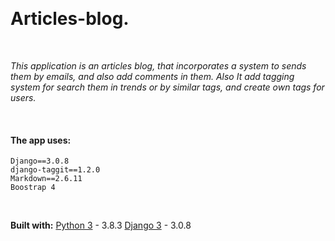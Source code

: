 &nbsp;

# Articles-blog. 

&nbsp;

*This application is an articles blog, that incorporates a system to sends them by emails, and also add comments in them. Also It add  tagging system for search them in trends or by similar tags, and create own tags for users.*

&nbsp;

#### The app uses:
 
```
Django==3.0.8
django-taggit==1.2.0
Markdown==2.6.11
Boostrap 4 

```
&nbsp;

**Built with:**
[Python 3](https://www.python.org/download/releases/3.0/ "Python 3") - 3.8.3
[Django 3](https://docs.djangoproject.com/en/3.0/ "Django 3") - 3.0.8
